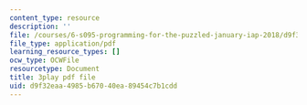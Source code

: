 ```yaml
---
content_type: resource
description: ''
file: /courses/6-s095-programming-for-the-puzzled-january-iap-2018/d9f32eaa4985b67040ea89454c7b1cdd_Fp7usgx_CvM.pdf
file_type: application/pdf
learning_resource_types: []
ocw_type: OCWFile
resourcetype: Document
title: 3play pdf file
uid: d9f32eaa-4985-b670-40ea-89454c7b1cdd
---
```

